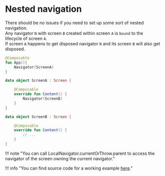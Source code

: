# Nested navigation

There should be no issues if you need to set up some sort of nested navigation.<br>
Any navigator `N` with screen `B` created within screen `A` is `bound` to the lifecycle of screen `A`.<br>
If screen `A` happens to get disposed navigator `N` and its screen `B` will also get disposed.

```kotlin
@Composable
fun App(){
    Navigator(ScreenA)
}

data object ScreenA : Screen {

    @Composable
    override fun Content() {
        Navigator(ScreenB)
    }
}

data object ScreenB : Screen {

    @Composable
    override fun Content() {
        // ...
    }
}
```

!!! note "You can call LocalNavigator.currentOrThrow.parent to access the navigator of the screen owning the current navigator."

!!! info "You can find source code for a working example [here](https://github.com/hristogochev/vortex/blob/main/samples/multiplatform/src/commonMain/kotlin/io/github/hristogochev/vortex/sample/multiplatform/navigation/nested/NestedNavigation.kt)."


